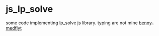 # js_lp_solve

some code implementing lp_solve js library.
typing are not mine [benny-medflyt]

[benny-medflyt]: https://github.com/benny-medflyt
